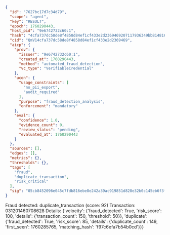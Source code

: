 ```json
{
  "id": "7627bc17d7c34d79",
  "scope": "agent",
  "key": "RESULT",
  "epoch": 1760290443,
  "host_pid": "9e6742732c60:1",
  "hash": "4cfa737dc58de8f4858d84ef1cf433e2d2369469207117936349bb8148168a80",
  "cid": "QmV14cfa737dc58de8f4858d84ef1cf433e2d2369469",
  "aicp": {
    "prov": {
      "issuer": "9e6742732c60:1",
      "created_at": 1760290443,
      "method": "automated_fraud_detection",
      "vc_type": "VerifiableCredential"
    },
    "ucon": {
      "usage_constraints": [
        "no_pii_export",
        "audit_required"
      ],
      "purpose": "fraud_detection_analysis",
      "enforcement": "mandatory"
    },
    "eval": {
      "confidence": 1.0,
      "evidence_count": 0,
      "review_status": "pending",
      "evaluated_at": 1760290443
    }
  },
  "sources": [],
  "edges": [],
  "metrics": {},
  "thresholds": {},
  "tags": [
    "fraud",
    "duplicate_transaction",
    "risk_critical"
  ],
  "sig": "05cb8452096e045c7fdb816ebe8e242a39ac919851d828e32b0c145eb6f3f77e"
}
```

Fraud detected: duplicate_transaction (score: 92)
Transaction: 031201460708628
Details: {'velocity': {'fraud_detected': True, 'risk_score': 100, 'details': {'transaction_count': 150, 'threshold': 50}}, 'duplicate': {'fraud_detected': True, 'risk_score': 85, 'details': {'duplicate_count': 149, 'first_seen': 1760285765, 'matching_hash': 'f97c6efa7b54b0cd'}}}
